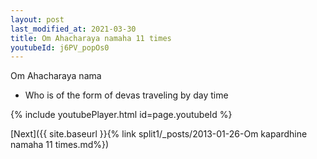 ```yaml
---
layout: post
last_modified_at: 2021-03-30
title: Om Ahacharaya namaha 11 times
youtubeId: j6PV_popOs0
---
```

 
 
Om Ahacharaya nama 
 
 -  Who is of the form of devas traveling by day time 
 
  
 
  
 
 
 
 
 
 


{% include youtubePlayer.html id=page.youtubeId %}
 
[Next]({{ site.baseurl }}{% link  split1/_posts/2013-01-26-Om kapardhine namaha 11 times.md%})
 
